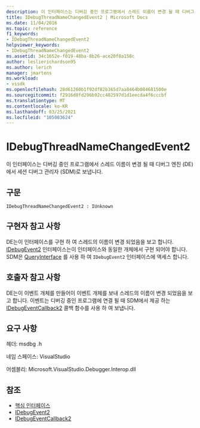 ```yaml
---
description: 이 인터페이스는 디버깅 중인 프로그램에서 스레드 이름이 변경 될 때 디버그 엔진 (DE)에서 세션 디버그 관리자 (SDM)로 보냅니다.
title: IDebugThreadNameChangedEvent2 | Microsoft Docs
ms.date: 11/04/2016
ms.topic: reference
f1_keywords:
- IDebugThreadNameChangedEvent2
helpviewer_keywords:
- IDebugThreadNameChangedEvent2
ms.assetid: 34c1652e-f019-48ba-8b26-ace20f8a158c
author: leslierichardson95
ms.author: lerich
manager: jmartens
ms.workload:
- vssdk
ms.openlocfilehash: 28d61260b1f92df82b365d7aa8464b084681500e
ms.sourcegitcommit: f2916d8fd296b92cc402597d1d1eecda4f6cccbf
ms.translationtype: MT
ms.contentlocale: ko-KR
ms.lasthandoff: 03/25/2021
ms.locfileid: "105083624"
---
```

# <a name="idebugthreadnamechangedevent2"></a>IDebugThreadNameChangedEvent2
이 인터페이스는 디버깅 중인 프로그램에서 스레드 이름이 변경 될 때 디버그 엔진 (DE)에서 세션 디버그 관리자 (SDM)로 보냅니다.

## <a name="syntax"></a>구문

```
IDebugThreadNameChangedEvent2 : IUnknown
```

## <a name="notes-for-implementers"></a>구현자 참고 사항
 DE는이 인터페이스를 구현 하 여 스레드의 이름이 변경 되었음을 보고 합니다. [IDebugEvent2](../../../extensibility/debugger/reference/idebugevent2.md) 인터페이스는이 인터페이스와 동일한 개체에서 구현 되어야 합니다. SDM은 [QueryInterface](/cpp/atl/queryinterface) 를 사용 하 여 `IDebugEvent2` 인터페이스에 액세스 합니다.

## <a name="notes-for-callers"></a>호출자 참고 사항
 DE는이 이벤트 개체를 만들어이 이벤트 개체를 보내 스레드의 이름이 변경 되었음을 보고 합니다. 이벤트는 디버깅 중인 프로그램에 연결 될 때 SDM에서 제공 하는 [IDebugEventCallback2](../../../extensibility/debugger/reference/idebugeventcallback2.md) 콜백 함수를 사용 하 여 보냅니다.

## <a name="requirements"></a>요구 사항
 헤더: msdbg .h

 네임 스페이스: VisualStudio

 어셈블리: Microsoft.VisualStudio.Debugger.Interop.dll

## <a name="see-also"></a>참조
- [핵심 인터페이스](../../../extensibility/debugger/reference/core-interfaces.md)
- [IDebugEvent2](../../../extensibility/debugger/reference/idebugevent2.md)
- [IDebugEventCallback2](../../../extensibility/debugger/reference/idebugeventcallback2.md)
